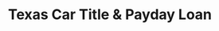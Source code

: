 ---
title: "Texas Car Title & Payday Loan"
url: /round-rock/texas-car-title-und-payday-loan/
shop: Leiher
---